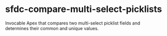 # sfdc-compare-multi-select-picklists
Invocable Apex that compares two multi-select picklist fields and determines their common and unique values.
